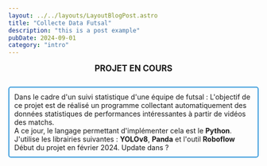 ```yaml
---
layout: ../../layouts/LayoutBlogPost.astro
title: "Collecte Data Futsal"
description: "this is a post example"
pubDate: 2024-09-01
category: "intro"
---
```


<div style="text-align: center; font-weight: bold; font-size: larger;">
     PROJET EN COURS
</div>
<br>
<div style="border: 2px solid #3498db; padding: 10px; border-radius: 5px; margin-top: 10px;">
Dans le cadre d'un suivi statistique d'une équipe de futsal : 
L'objectif de ce projet est de réalisé un programme collectant automatiquement des données statistiques 
de performances intéressantes à partir de vidéos des matchs.
<br>
A ce jour, le langage permettant d'implémenter cela est le <b>Python</b>. J'utilise les librairies suivantes :
<b>YOLOv8</b>, <b>Panda</b> et l'outil <b>Roboflow</b>
<br>
Début du projet en février 2024. Update dans ?
</div>

<br><br>



